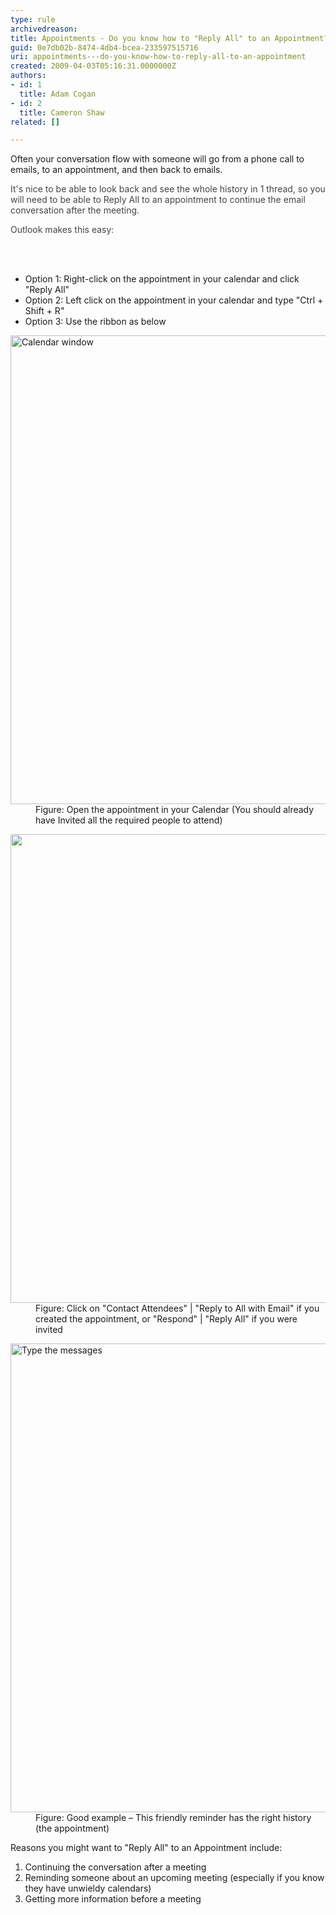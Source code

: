 ```yaml
---
type: rule
archivedreason: 
title: Appointments - Do you know how to "Reply All" to an Appointment?
guid: 0e7db02b-8474-4db4-bcea-233597515716
uri: appointments---do-you-know-how-to-reply-all-to-an-appointment
created: 2009-04-03T05:16:31.0000000Z
authors:
- id: 1
  title: Adam Cogan
- id: 2
  title: Cameron Shaw
related: []

---
```



<p class="ssw15-rteElement-P">Often your conversation flow with someone will go from a phone call to emails, to&#160;an appointment, and then back to emails.<br></p><p class="ssw15-rteElement-P"><span style="color&#58;#444444;">It's nice to be able to look back and see the whole history in 1 thread, so you will need to be able to Reply All to an appointment to continue the email conversation after the meeting.</span></p><p class="ssw15-rteElement-P"><span style="color&#58;#444444;">Outlook makes this easy&#58;</span></p>
<br><excerpt class='endintro'></excerpt><br>
<ul><li>​Option 1&#58; Right-click on the appointment in your calendar and click &quot;Reply All&quot;​<br></li><li>Option 2&#58; Left click on the appointment in your calendar and type &quot;Ctrl + Shift + R&quot;</li><li>​Option 3&#58; Use the ribbon as below​​</li></ul><dl class="image"><dt><img class="ms-rteCustom-ImageArea" alt="Calendar window" src="/SiteAssets/appointments-do-you-remind-attendees-about-tomorrows-appointment/Outlook%201.png" style="width&#58;750px;" /></dt><dd>Figure&#58;&#160;Open the appointment in your Calendar (You should already have Invited all the required people to attend)</dd></dl><dl class="image"><dt><img src="/SiteAssets/appointments-do-you-remind-attendees-about-tomorrows-appointment/Outlook%202.png" alt="" style="width&#58;750px;" /></dt><dd>Figure&#58; Click on &quot;Contact Attendees&quot; |&#160;&quot;Reply to All with Email&quot;&#160;if you created the appointment,&#160;or &quot;Respond&quot; |&#160;&quot;Reply All&quot; if you were invited</dd></dl><dl class="image"><dt><img alt="Type the messages" src="/SiteAssets/appointments-do-you-remind-attendees-about-tomorrows-appointment/Outlook%203.png" style="width&#58;750px;" /></dt><dd>Figure&#58; Good example – This friendly reminder has the right history (the appointment)</dd></dl><p>Reasons you might want to &quot;Reply All&quot; to&#160;an Appointment include&#58;</p><ol><li>Continuing the conversation after a meeting</li><li>Reminding someone about an upcoming meeting (especially if you know they have unwieldy calendars)​</li><li>Getting more information before a meeting<br></li></ol>


